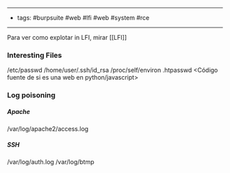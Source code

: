 ---------
- tags: #burpsuite #web #lfi #web #system #rce
---------
Para ver como explotar in LFI, mirar [[LFI]]


### Interesting Files

/etc/passwd
/home/user/.ssh/id_rsa
/proc/self/environ
.htpasswd
<Código fuente de si es una web en python/javascript>



### Log poisoning

##### Apache
/var/log/apache2/access.log

##### SSH
/var/log/auth.log
/var/log/btmp